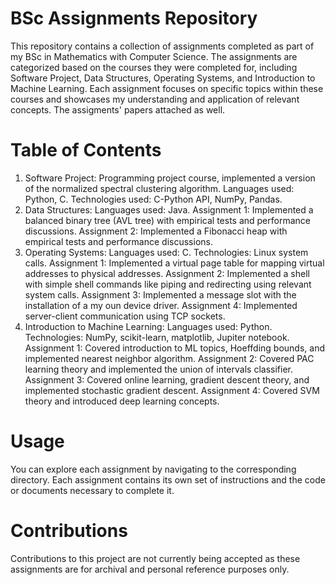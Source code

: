 # BSc Assignments Repository
This repository contains a collection of assignments completed as part of my BSc in Mathematics with Computer Science. The assignments are categorized based on the courses they were completed for, including Software Project, Data Structures, Operating Systems, and Introduction to Machine Learning. Each assignment focuses on specific topics within these courses and showcases my understanding and application of relevant concepts. The assigments' papers attached as well.

# Table of Contents
1. Software Project: Programming project course, implemented a version of the normalized spectral clustering algorithm. 
    Languages used: Python, C.
    Technologies used: C-Python API, NumPy, Pandas.
2. Data Structures:
    Languages used: Java.
    Assignment 1: Implemented a balanced binary tree (AVL tree) with empirical tests and performance discussions.
    Assignment 2: Implemented a Fibonacci heap with empirical tests and performance discussions.
3. Operating Systems:
    Languages used: C.
    Technologies: Linux system calls.
    Assignment 1: Implemented a virtual page table for mapping virtual addresses to physical addresses.
    Assignment 2: Implemented a shell with simple shell commands like piping and redirecting using relevant system calls.
    Assignment 3: Implemented a message slot with the installation of a my oun device driver.
    Assignment 4: Implemented server-client communication using TCP sockets.
4. Introduction to Machine Learning:
    Languages used: Python.
    Technologies:  NumPy, scikit-learn, matplotlib, Jupiter notebook.
    Assignment 1: Covered introduction to ML topics, Hoeffding bounds, and implemented nearest neighbor algorithm.
    Assignment 2: Covered PAC learning theory and implemented the union of intervals classifier.
    Assignment 3: Covered online learning, gradient descent theory, and implemented stochastic gradient descent.
    Assignment 4: Covered SVM theory and introduced deep learning concepts.
    
# Usage
You can explore each assignment by navigating to the corresponding directory. Each assignment contains its own set of instructions and the code or documents necessary to complete it.

# Contributions
Contributions to this project are not currently being accepted as these assignments are for archival and personal reference purposes only.
